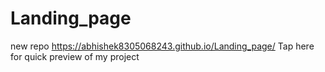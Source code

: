 # Landing_page
new repo
https://abhishek8305068243.github.io/Landing_page/    Tap here for quick preview of my project

